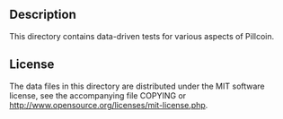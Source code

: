 Description
------------

This directory contains data-driven tests for various aspects of Pillcoin.

License
--------

The data files in this directory are distributed under the MIT software
license, see the accompanying file COPYING or
http://www.opensource.org/licenses/mit-license.php.

